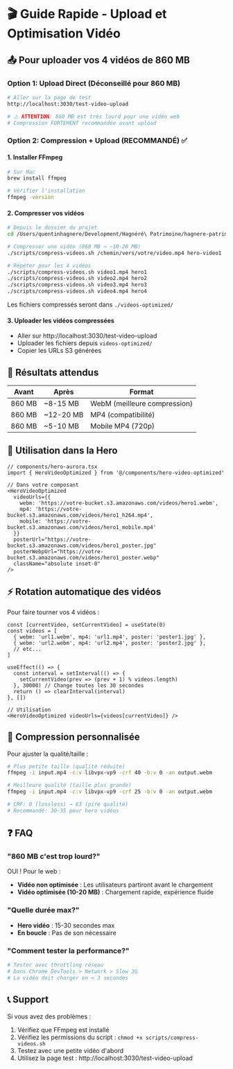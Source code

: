 # 🎬 Guide Rapide - Upload et Optimisation Vidéo

## 📤 Pour uploader vos 4 vidéos de 860 MB

### Option 1: Upload Direct (Déconseillé pour 860 MB)
```bash
# Aller sur la page de test
http://localhost:3030/test-video-upload

# ⚠️ ATTENTION: 860 MB est très lourd pour une vidéo web
# Compression FORTEMENT recommandée avant upload
```

### Option 2: Compression + Upload (RECOMMANDÉ) ✅

#### 1. Installer FFmpeg
```bash
# Sur Mac
brew install ffmpeg

# Vérifier l'installation
ffmpeg -version
```

#### 2. Compresser vos vidéos
```bash
# Depuis le dossier du projet
cd /Users/quentinhagnere/Development/Hagnéré\ Patrimoine/hagnere-patrimoine

# Compresser une vidéo (860 MB → ~10-20 MB)
./scripts/compress-videos.sh /chemin/vers/votre/video.mp4 hero-video1

# Répéter pour les 4 vidéos
./scripts/compress-videos.sh video1.mp4 hero1
./scripts/compress-videos.sh video2.mp4 hero2
./scripts/compress-videos.sh video3.mp4 hero3
./scripts/compress-videos.sh video4.mp4 hero4
```

Les fichiers compressés seront dans `./videos-optimized/`

#### 3. Uploader les vidéos compressées
- Aller sur http://localhost:3030/test-video-upload
- Uploader les fichiers depuis `videos-optimized/`
- Copier les URLs S3 générées

## 🎯 Résultats attendus

| Avant | Après | Format |
|-------|-------|--------|
| 860 MB | ~8-15 MB | WebM (meilleure compression) |
| 860 MB | ~12-20 MB | MP4 (compatibilité) |
| 860 MB | ~5-10 MB | Mobile MP4 (720p) |

## 🚀 Utilisation dans la Hero

```tsx
// components/hero-aurora.tsx
import { HeroVideoOptimized } from '@/components/hero-video-optimized'

// Dans votre composant
<HeroVideoOptimized
  videoUrls={{
    webm: 'https://votre-bucket.s3.amazonaws.com/videos/hero1.webm',
    mp4: 'https://votre-bucket.s3.amazonaws.com/videos/hero1_h264.mp4',
    mobile: 'https://votre-bucket.s3.amazonaws.com/videos/hero1_mobile.mp4'
  }}
  posterUrl="https://votre-bucket.s3.amazonaws.com/videos/hero1_poster.jpg"
  posterWebpUrl="https://votre-bucket.s3.amazonaws.com/videos/hero1_poster.webp"
  className="absolute inset-0"
/>
```

## ⚡ Rotation automatique des vidéos

Pour faire tourner vos 4 vidéos :

```tsx
const [currentVideo, setCurrentVideo] = useState(0)
const videos = [
  { webm: 'url1.webm', mp4: 'url1.mp4', poster: 'poster1.jpg' },
  { webm: 'url2.webm', mp4: 'url2.mp4', poster: 'poster2.jpg' },
  // etc...
]

useEffect(() => {
  const interval = setInterval(() => {
    setCurrentVideo(prev => (prev + 1) % videos.length)
  }, 30000) // Change toutes les 30 secondes
  return () => clearInterval(interval)
}, [])

// Utilisation
<HeroVideoOptimized videoUrls={videos[currentVideo]} />
```

## 🔧 Compression personnalisée

Pour ajuster la qualité/taille :

```bash
# Plus petite taille (qualité réduite)
ffmpeg -i input.mp4 -c:v libvpx-vp9 -crf 40 -b:v 0 -an output.webm

# Meilleure qualité (taille plus grande)
ffmpeg -i input.mp4 -c:v libvpx-vp9 -crf 25 -b:v 0 -an output.webm

# CRF: 0 (lossless) → 63 (pire qualité)
# Recommandé: 30-35 pour hero vidéos
```

## ❓ FAQ

### "860 MB c'est trop lourd?"
OUI ! Pour le web :
- **Vidéo non optimisée** : Les utilisateurs partiront avant le chargement
- **Vidéo optimisée (10-20 MB)** : Chargement rapide, expérience fluide

### "Quelle durée max?"
- **Hero vidéo** : 15-30 secondes max
- **En boucle** : Pas de son nécessaire

### "Comment tester la performance?"
```bash
# Tester avec throttling réseau
# Dans Chrome DevTools > Network > Slow 3G
# La vidéo doit charger en < 3 secondes
```

## 📞 Support

Si vous avez des problèmes :
1. Vérifiez que FFmpeg est installé
2. Vérifiez les permissions du script : `chmod +x scripts/compress-videos.sh`
3. Testez avec une petite vidéo d'abord
4. Utilisez la page test : http://localhost:3030/test-video-upload
